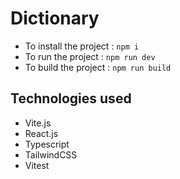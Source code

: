 # Dictionary

* To install the project : `npm i`
* To run the project : `npm run dev`
* To build the project : `npm run build`

## Technologies used

* Vite.js
* React.js
* Typescript
* TailwindCSS
* Vitest
